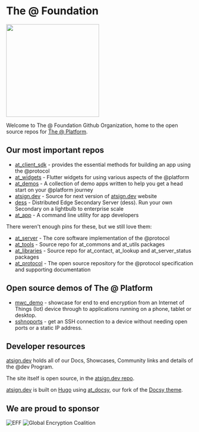 # The @ Foundation

<img width=250px src="https://atsign.dev/assets/img/@platform_logo_grey.svg?sanitize=true">

Welcome to The @ Foundation Github Organization, home to the open source
repos for [The @ Platform](https://atsign.dev/docs/).

## Our most important repos

* [at_client_sdk](https://github.com/atsign-foundation/at_client_sdk) -
provides the essential methods for building an app using the @protocol
* [at_widgets](https://github.com/atsign-foundation/at_widgets) -
Flutter widgets for using various aspects of the @‎platform
* [at_demos](https://github.com/atsign-foundation/at_demos) -
A collection of demo apps written to help you get a head start on your
@‎platform journey
* [atsign.dev](https://github.com/atsign-foundation/atsign.dev) -
Source for next version of [atsign.dev](https://atsign.dev) website
* [dess](https://github.com/atsign-foundation/dess) -
Distributed Edge Secondary Server (dess). Run your own Secondary on
a lightbulb to enterprise scale
* [at_app](https://github.com/atsign-foundation/at_app) -
A command line utility for app developers

There weren't enough pins for these, but we still love them:

* [at_server](https://github.com/atsign-foundation/at_server) -
The core software implementation of the @‎protocol
* [at_tools](https://github.com/atsign-foundation/at_tools) -
Source repo for at_commons and at_utils packages
* [at_libraries](https://github.com/atsign-foundation/at_libraries) -
Source repo for at_contact, at_lookup and at_server_status packages
* [at_protocol](https://github.com/atsign-foundation/at_protocol) -
The open source repository for the @‎protocol specification and supporting
documentation

## Open source demos of The @ Platform

* [mwc_demo](https://github.com/atsign-foundation/mwc_demo) -
showcase for end to end encryption from an Internet of Things (Iot) device
through to applications running on a phone, tablet or desktop.  
* [sshnoports](https://github.com/atsign-foundation/sshnoports) - 
get an SSH connection to a device without needing open ports or a static
IP address.

## Developer resources

[atsign.dev](https://atsign.dev) holds all of our Docs, Showcases, Community
links and details of the @dev Program.

The site itself is open source, in the
[atsign.dev repo](https://github.com/atsign-foundation/atsign.dev).

[atsign.dev](https://atsign.dev) is built on [Hugo](https://gohugo.io/)
using [at_docsy](https://github.com/atsign-foundation/at_docsy), our fork of
the [Docsy theme](https://www.docsy.dev/).

## We are proud to sponsor

![EFF](https://atsign.dev/landing_page/2021-org-member-badge.png)
![Global Encryption Coalition](https://atsign.dev/landing_page/GEC-graphics-01.png)